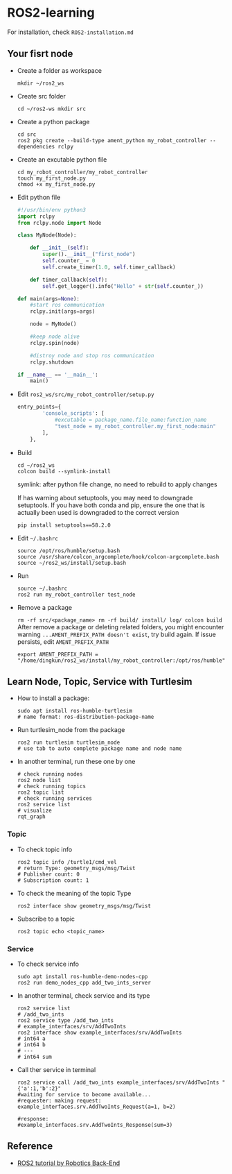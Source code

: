 # ROS2-learning

For installation, check `ROS2-installation.md`

## Your fisrt node

* Create a folder as workspace

  ``mkdir ~/ros2_ws``
* Create src folder

  ``cd ~/ros2-ws mkdir src``
* Create a python package

  ```
  cd src 
  ros2 pkg create --build-type ament_python my_robot_controller --dependencies rclpy
  ```
* Create an excutable python file

  ```
  cd my_robot_controller/my_robot_controller 
  touch my_first_node.py 
  chmod +x my_first_node.py
  ```
* Edit python file

  ```python
  #!/usr/bin/env python3
  import rclpy
  from rclpy.node import Node

  class MyNode(Node):

      def __init__(self):
          super().__init__("first_node")
          self.counter_ = 0
          self.create_timer(1.0, self.timer_callback)

      def timer_callback(self):
          self.get_logger().info("Hello" + str(self.counter_))

  def main(args=None):
      #start ros communication
      rclpy.init(args=args)

      node = MyNode()

      #keep node alive
      rclpy.spin(node)

      #distroy node and stop ros communication
      rclpy.shutdown

  if __name__ == '__main__':
      main()
  ```
* Edit `ros2_ws/src/my_robot_controller/setup.py`

  ```python
  entry_points={
          'console_scripts': [
              #excutable = package_name.file_name:function_name
              "test_node = my_robot_controller.my_first_node:main"
          ],
      },
  ```
* Build

  ```
  cd ~/ros2_ws
  colcon build --symlink-install
  ```

  symlink: after python file change, no need to rebuild to apply changes

  If has warning about setuptools, you may need to downgrade setuptools. If you have both conda and pip, ensure the one that is actually been used is downgraded to the correct version

  ```
  pip install setuptools==58.2.0
  ```
* Edit `~/.bashrc`

  ```
  source /opt/ros/humble/setup.bash
  source /usr/share/colcon_argcomplete/hook/colcon-argcomplete.bash
  source ~/ros2_ws/install/setup.bash
  ```
* Run

  ```
  source ~/.bashrc
  ros2 run my_robot_controller test_node
  ```
* Remove a package

  ``rm -rf src/<package_name> rm -rf build/ install/ log/ colcon build``
  After remove a package or deleting related folders, you might encounter warning `...AMENT_PREFIX_PATH doesn't exist`, try build again. If issue persists, edit `AMENT_PREFIX_PATH`

  ```
  export AMENT_PREFIX_PATH = "/home/dingkun/ros2_ws/install/my_robot_controller:/opt/ros/humble"
  ```

## Learn Node, Topic, Service with Turtlesim

* How to install a package:

  ```
  sudo apt install ros-humble-turtlesim
  # name format: ros-distribution-package-name
  ```
* Run turtlesim_node from the package

  ```
  ros2 run turtlesim turtlesim_node
  # use tab to auto complete package name and node name
  ```
* In another terminal, run these one by one

  ```
  # check running nodes
  ros2 node list
  # check running topics
  ros2 topic list
  # check running services
  ros2 service list
  # visualize
  rqt_graph
  ```

### Topic

* To check topic info

  ```
  ros2 topic info /turtle1/cmd_vel
  # return Type: geometry_msgs/msg/Twist
  # Publisher count: 0
  # Subscription count: 1
  ```
* To check the meaning of the topic Type

  ```
  ros2 interface show geometry_msgs/msg/Twist
  ```
* Subscribe to a topic

  ```
  ros2 topic echo <topic_name>
  ```

### Service

* To check service info

  ```
  sudo apt install ros-humble-demo-nodes-cpp
  ros2 run demo_nodes_cpp add_two_ints_server
  ```
* In another terminal, check service and its type

  ```
  ros2 service list
  # /add_two_ints
  ros2 service type /add_two_ints
  # example_interfaces/srv/AddTwoInts
  ros2 interface show example_interfaces/srv/AddTwoInts
  # int64 a
  # int64 b
  # ---
  # int64 sum
  ```
* Call ther service in terminal

  ```
  ros2 service call /add_two_ints example_interfaces/srv/AddTwoInts "{'a':1,'b':2}"
  #waiting for service to become available...
  #requester: making request: example_interfaces.srv.AddTwoInts_Request(a=1, b=2)

  #response:
  #example_interfaces.srv.AddTwoInts_Response(sum=3)
  ```

## Reference

* [ROS2 tutorial by Robotics Back-End](https://youtu.be/Gg25GfA456o)
